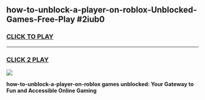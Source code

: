 
## how-to-unblock-a-player-on-roblox-Unblocked-Games-Free-Play #2iub0
<h3>
<a href="https://us.freeplayer.one?title=how-to-unblock-a-player-on-roblox&ref=9M">CLICK TO PLAY</a></h3>
<hr>

<h3>
<a href="https://us.freeplayer.one?title=how-to-unblock-a-player-on-roblox&ref=9M">CLICK 2 PLAY</a>
  
</h3>

<a href="https://us.freeplayer.one?title=how-to-unblock-a-player-on-roblox&ref=9M"><img src="https://clearcache.store/games.png"></a>


**how-to-unblock-a-player-on-roblox games unblocked: Your Gateway to Fun and Accessible Online Gaming**
